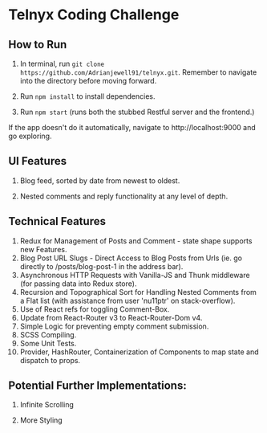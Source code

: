 # Telnyx Coding Challenge

## How to Run

1. In terminal, run
`git clone https://github.com/Adrianjewell91/telnyx.git`. Remember to navigate into the directory before moving forward.

2. Run `npm install` to install dependencies.

3. Run `npm start` (runs both the stubbed Restful server and the frontend.)

If the app doesn't do it automatically, navigate to http://localhost:9000 and go exploring.

## UI Features

1. Blog feed, sorted by date from newest to oldest.

2. Nested comments and reply functionality at any level of depth.

## Technical Features

1. Redux for Management of Posts and Comment - state shape supports new Features.
2. Blog Post URL Slugs - Direct Access to Blog Posts from Urls (ie. go directly to /posts/blog-post-1 in the address bar).
3. Asynchronous HTTP Requests with Vanilla-JS and Thunk middleware (for passing data into Redux store).
4. Recursion and Topographical Sort for Handling Nested Comments from a Flat list (with assistance from user 'nu11ptr' on stack-overflow).
5. Use of React refs for toggling Comment-Box.
6. Update from React-Router v3 to React-Router-Dom v4.
7. Simple Logic for preventing empty comment submission.
8. SCSS Compiling.
9. Some Unit Tests.
10. Provider, HashRouter, Containerization of Components to map state and dispatch to props.

## Potential Further Implementations:

1. Infinite Scrolling

2. More Styling
